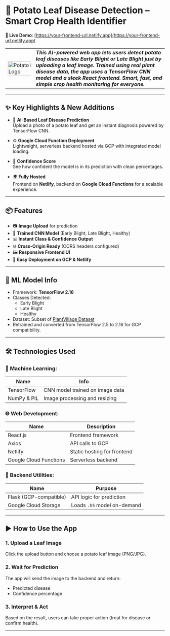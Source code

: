 # 🥔 Potato Leaf Disease Detection – Smart Crop Health Identifier  
**🔗 Live Demo**: [https://your-frontend-url.netlify.app](https://your-frontend-url.netlify.app)  

<table>
<tr>
<td>
<img src="logo.png" alt="Potato Project Logo" width="200%" height="200%">
</td>
<td>
<b><i>This AI-powered web app lets users detect potato leaf diseases like Early Blight or Late Blight just by uploading a leaf image. Trained using real plant disease data, the app uses a TensorFlow CNN model and a sleek React frontend. Smart, fast, and simple crop health monitoring for everyone.</i></b>
</td>
</tr>
</table>

---

## ✨ Key Highlights & New Additions

- 🧠 **AI-Based Leaf Disease Prediction**  
  Upload a photo of a potato leaf and get an instant diagnosis powered by TensorFlow CNN.

- ⚙️ **Google Cloud Function Deployment**  
  Lightweight, serverless backend hosted via GCP with integrated model loading.

- 🎯 **Confidence Score**  
  See how confident the model is in its prediction with clean percentages.

- 🌍 **Fully Hosted**  
  Frontend on **Netlify**, backend on **Google Cloud Functions** for a scalable experience.

---

## 📦 Features

- 📷 **Image Upload** for prediction  
- 🧪 **Trained CNN Model** (Early Blight, Late Blight, Healthy)  
- 📊 **Instant Class & Confidence Output**  
- 🌐 **Cross-Origin Ready** (CORS headers configured)  
- 🖼️ **Responsive Frontend UI**  
- 🧰 **Easy Deployment on GCP & Netlify**

---

## 🧠 ML Model Info

- Framework: **TensorFlow 2.16**  
- Classes Detected:
  - Early Blight
  - Late Blight
  - Healthy
- Dataset: Subset of [PlantVillage Dataset](https://www.kaggle.com/emmarex/plantdisease)  
- Retrained and converted from TensorFlow 2.5 to 2.16 for GCP compatibility.

---

## 🛠️ Technologies Used

### 🤖 Machine Learning:
| Name         | Info |
|--------------|------|
| TensorFlow   | CNN model trained on image data |
| NumPy & PIL  | Image processing and resizing |

### 🌐 Web Development:
| Name       | Description |
|------------|-------------|
| React.js   | Frontend framework |
| Axios      | API calls to GCP |
| Netlify    | Static hosting for frontend |
| Google Cloud Functions | Serverless backend |

### 🔧 Backend Utilities:
| Name         | Purpose |
|--------------|---------|
| Flask (GCP-compatible) | API logic for prediction |
| Google Cloud Storage   | Loads `.h5` model on-demand |

---

## ▶️ How to Use the App

### 1. Upload a Leaf Image
Click the upload button and choose a potato leaf image (PNG/JPG).

### 2. Wait for Prediction
The app will send the image to the backend and return:
- Predicted disease
- Confidence percentage

### 3. Interpret & Act
Based on the result, users can take proper action (treat for disease or confirm health).

---
